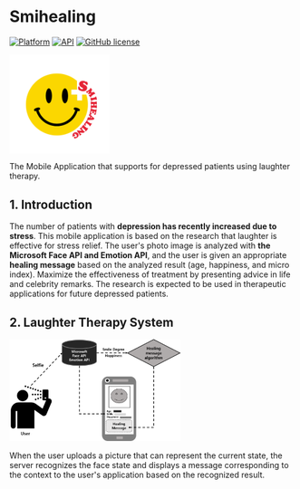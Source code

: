 # Smihealing

[![Platform](https://img.shields.io/badge/Platform-Android-green.svg)](http://developer.android.com/index.html)  [![API](https://img.shields.io/badge/API-24%2B-brightgreen.svg)](https://android-arsenal.com/api?level=24)
 [![GitHub license](https://img.shields.io/badge/license-MIT-blue.svg)](https://raw.githubusercontent.com/GB-SHOCK/GBANG-SHOCK/master/LICENSE)
 
<img src = "https://raw.githubusercontent.com/baesomi/Smihealing/master/wikiImage/smihealing_lcon.png" align="center" width="35%">


The Mobile Application that supports for depressed patients using laughter therapy.


## 1. Introduction  

 The number of patients with **depression has recently increased due to stress**. This mobile application is based on the research that laughter is effective for stress relief. The user's photo image is analyzed with **the Microsoft Face API and Emotion API**, and the user is given an appropriate **healing message** based on the analyzed result (age, happiness, and micro index). Maximize the effectiveness of treatment by presenting advice in life and celebrity remarks. The research is expected to be used in therapeutic applications for future depressed patients.  
 
 
 ## 2. Laughter Therapy System  
 
 <img src = "https://raw.githubusercontent.com/baesomi/Smihealing/master/wikiImage/structure.png" width="60%">  
 
 When the user uploads a picture that can represent the current state, the server recognizes the face state and displays a message corresponding to the context to the user's application based on the recognized result.
 
 
